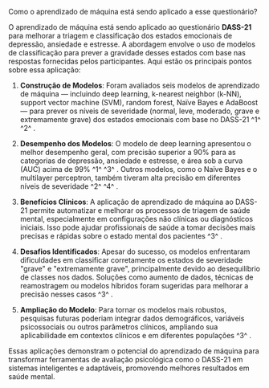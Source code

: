 Como o aprendizado de máquina está sendo aplicado a esse questionário?

O aprendizado de máquina está sendo aplicado ao questionário **DASS-21** para melhorar a triagem e classificação dos estados emocionais de depressão, ansiedade e estresse. A abordagem envolve o uso de modelos de classificação para prever a gravidade desses estados com base nas respostas fornecidas pelos participantes. Aqui estão os principais pontos sobre essa aplicação:  
  
1. **Construção de Modelos**: Foram avaliados seis modelos de aprendizado de máquina — incluindo deep learning, k-nearest neighbor (k-NN), support vector machine (SVM), random forest, Naïve Bayes e AdaBoost — para prever os níveis de severidade (normal, leve, moderado, grave e extremamente grave) dos estados emocionais com base no DASS-21  ^1^  ^2^ .  
  
2. **Desempenho dos Modelos**: O modelo de deep learning apresentou o melhor desempenho geral, com precisão superior a 90% para as categorias de depressão, ansiedade e estresse, e área sob a curva (AUC) acima de 99%  ^1^  ^3^ . Outros modelos, como o Naïve Bayes e o multilayer perceptron, também tiveram alta precisão em diferentes níveis de severidade  ^2^  ^4^ .  
  
3. **Benefícios Clínicos**: A aplicação de aprendizado de máquina ao DASS-21 permite automatizar e melhorar os processos de triagem de saúde mental, especialmente em configurações não clínicas ou diagnósticos iniciais. Isso pode ajudar profissionais de saúde a tomar decisões mais precisas e rápidas sobre o estado mental dos pacientes  ^3^ .  
  
4. **Desafios Identificados**: Apesar do sucesso, os modelos enfrentaram dificuldades em classificar corretamente os estados de severidade "grave" e "extremamente grave", principalmente devido ao desequilíbrio de classes nos dados. Soluções como aumento de dados, técnicas de reamostragem ou modelos híbridos foram sugeridas para melhorar a precisão nesses casos  ^3^ .  
  
5. **Ampliação do Modelo**: Para tornar os modelos mais robustos, pesquisas futuras poderiam integrar dados demográficos, variáveis psicossociais ou outros parâmetros clínicos, ampliando sua aplicabilidade em contextos clínicos e em diferentes populações  ^3^ .  
  
Essas aplicações demonstram o potencial do aprendizado de máquina para transformar ferramentas de avaliação psicológica como o DASS-21 em sistemas inteligentes e adaptáveis, promovendo melhores resultados em saúde mental.

